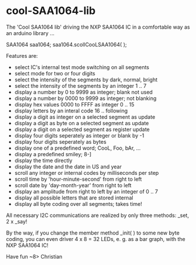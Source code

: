 cool-SAA1064-lib
================

The 'Cool SAA1064 lib' driving the NXP SAA1064 IC
in a comfortable way as an arduino library ...

SAA1064 saa1064;
saa1064.scollCooLSAA1064( );

Features are:

- select IC's internal test mode switching on all segments
- select mode for two or four digits
- select the intensity of the segments by dark, normal, bright
- select the intensity of the segments by an integer 1 .. 7 
- display a number by 0 to 9999 as integer; blank not used
- display a number by 0000 to 9999 as integer; not blanking
- display hex values 0000 to FFFF as integer 0 .. 15
- display letters by an interal code 16 .. following
- display a digit as integer on a selected segment as update
- display a digit as byte on a selected segment as update
- display a digit on a selected segment as register update
- display four digits seperately as integer or blank by -1
- display four digits seperately as bytes
- display one of a predefined word; CooL, Foo, bAr, ...
- display a predefined smiley; 8-]
- display the time directly
- display the date and the date in US and year
- scroll any integer or internal codes by milliseconds per step
- scroll time by 'hour-minute-second' from right to left
- scroll date by 'day-month-year' from right to left
- display an amplitude from right to left by an integer of 0 .. 7
- display all possible letters that are stored internal
- display all byte coding over all segments; takes time!

All necessary I2C communications are realized by only three methods: _set, 2 x _say!

By the way, if you change the member method _init( ) to some new byte coding, you
can even driver 4 x 8 = 32 LEDs, e. g. as a bar graph, with the NXP SAA1064 IC! 

Have fun ~8>
Christian
